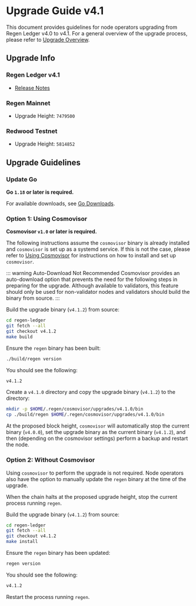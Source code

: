 # Upgrade Guide v4.1

This document provides guidelines for node operators upgrading from Regen Ledger v4.0 to v4.1. For a general overview of the upgrade process, please refer to [Upgrade Overview](README.md).

## Upgrade Info

### Regen Ledger v4.1

- [Release Notes](https://github.com/regen-network/regen-ledger/releases/tag/v4.1.2)

### Regen Mainnet

- Upgrade Height: `7479500`

### Redwood Testnet

- Upgrade Height: `5814852`

## Upgrade Guidelines

### Update Go

**Go `1.18` or later is required.**

For available downloads, see [Go Downloads](https://go.dev/dl/).

### Option 1: Using Cosmovisor

**Cosmovisor `v1.0` or later is required.**

The following instructions assume the `cosmovisor` binary is already installed and `cosmovisor` is set up as a systemd service. If this is not the case, please refer to [Using Cosmovisor](../get-started/using-cosmovisor.md) for instructions on how to install and set up `cosmovisor`.

::: warning Auto-Download Not Recommended
Cosmovisor provides an auto-download option that prevents the need for the following steps in preparing for the upgrade. Although available to validators, this feature should only be used for non-validator nodes and validators should build the binary from source.
:::

Build the upgrade binary (`v4.1.2`) from source:

```bash
cd regen-ledger
git fetch --all
git checkout v4.1.2
make build
```

Ensure the `regen` binary has been built:

```bash
./build/regen version
```

You should see the following:

```bash
v4.1.2
```

Create a `v4.1.0` directory and copy the upgrade binary (`v4.1.2`) to the directory:

```bash
mkdir -p $HOME/.regen/cosmovisor/upgrades/v4.1.0/bin
cp ./build/regen $HOME/.regen/cosmovisor/upgrades/v4.1.0/bin
```

At the proposed block height, `cosmovisor` will automatically stop the current binary (`v4.0.0`), set the upgrade binary as the current binary (`v4.1.2`), and then (depending on the cosmovisor settings) perform a backup and restart the node.

### Option 2: Without Cosmovisor

Using `cosmovisor` to perform the upgrade is not required. Node operators also have the option to manually update the `regen` binary at the time of the upgrade.

When the chain halts at the proposed upgrade height, stop the current process running `regen`.

Build the upgrade binary (`v4.1.2`) from source:

```bash
cd regen-ledger
git fetch --all
git checkout v4.1.2
make install
```

Ensure the `regen` binary has been updated:

```bash
regen version
```

You should see the following:

```bash
v4.1.2
```

Restart the process running `regen`.
